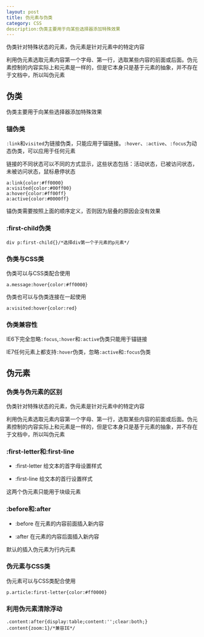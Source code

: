 ```yaml
---
layout: post
title: 伪元素与伪类
category: CSS
description:伪类主要用于向某些选择器添加特殊效果
---
```

伪类针对特殊状态的元素，伪元素是针对元素中的特定内容

利用伪元素选取元素内容第一个字母、第一行，选取某些内容的前面或后面。伪元素控制的内容实际上和元素是一样的，但是它本身只是基于元素的抽象，并不存在于文档中，所以叫伪元素

## 伪类

伪类主要用于向某些选择器添加特殊效果

### 锚伪类

`:link`和`visited`为链接伪类，只能应用于锚链接。`:hover`、`:active`、`:focus`为动态伪类，可以应用于任何元素

链接的不同状态可以不同的方式显示，这些状态包括：活动状态，已被访问状态，未被访问状态，鼠标悬停状态

	a:link{color:#ff0000}
    a:visited{color:#00ff00}
    a:hover{color:#ff00ff}
    a:active{color:#0000ff}

锚伪类需要按照上面的顺序定义，否则因为层叠的原因会没有效果

### :first-child伪类

	div p:first-child{}/*选择div第一个子元素的p元素*/

### 伪类与CSS类

伪类可以与CSS类配合使用

	a.message:hover{color:#ff0000}
    
伪类也可以与伪类连接在一起使用

	a:visited:hover{color:red}
    
### 伪类兼容性

IE6下完全忽略`:focus`,`:hover`和`:active`伪类只能用于锚链接

IE7任何元素上都支持`:hover`伪类，忽略`:active`和`:focus`伪类

## 伪元素

### 伪类与伪元素的区别

伪类针对特殊状态的元素，伪元素是针对元素中的特定内容

利用伪元素选取元素内容第一个字母、第一行，选取某些内容的前面或后面。伪元素控制的内容实际上和元素是一样的，但是它本身只是基于元素的抽象，并不存在于文档中，所以叫伪元素

### :first-letter和:first-line

* :first-letter 给文本的首字母设置样式

* :first-line  给文本的首行设置样式

这两个伪元素只能用于块级元素

### :before和:after

* :before 在元素的内容前面插入新内容

* :after 在元素的内容后面插入新内容

默认的插入伪元素为行内元素

### 伪元素与CSS类

伪元素可以与CSS类配合使用

	p.article:first-letter{color:#ff0000}
    
### 利用伪元素清除浮动

	.content:after{display:table;content:'';clear:both;}
    .content{zoom:1}/*兼容IE*/




